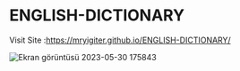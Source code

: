 # ENGLISH-DICTIONARY

Visit Site :https://mryigiter.github.io/ENGLISH-DICTIONARY/

![Ekran görüntüsü 2023-05-30 175843](https://github.com/mryigiter/ENGLISH-DICTIONARY/assets/117197515/d881a27b-18ad-4f95-93ae-51f40853f968)
